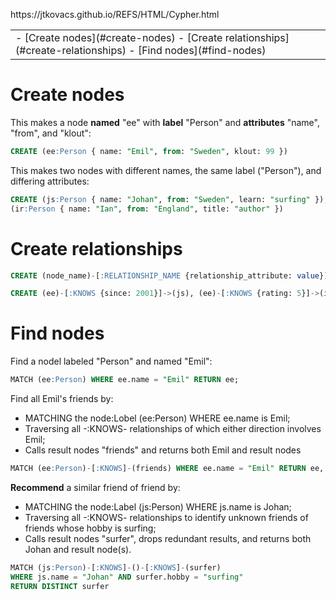 <p id="path">https://jtkovacs.github.io/REFS/HTML/Cypher.html</p><table class="TOC"><tr><td>- [Create nodes](#create-nodes)
- [Create relationships](#create-relationships)
- [Find nodes](#find-nodes)
</td></tr></table>




# Create nodes

This makes a node **named** "ee" with **label** "Person" and **attributes** "name", "from", and "klout":

```SQL
CREATE (ee:Person { name: "Emil", from: "Sweden", klout: 99 })
```

This makes two nodes with different names, the same label ("Person"), and differing attributes:

```SQL
CREATE (js:Person { name: "Johan", from: "Sweden", learn: "surfing" }),
(ir:Person { name: "Ian", from: "England", title: "author" })
```

# Create relationships

```SQL
CREATE (node_name)-[:RELATIONSHIP_NAME {relationship_attribute: value}] -> (node_name)

CREATE (ee)-[:KNOWS {since: 2001}]->(js), (ee)-[:KNOWS {rating: 5}]->(ir)
```


# Find nodes

Find a nodel labeled "Person" and named "Emil":

```SQL
MATCH (ee:Person) WHERE ee.name = "Emil" RETURN ee;
```

Find all Emil's friends by: 

- MATCHING the node:Lobel (ee:Person) WHERE ee.name is Emil;
- Traversing all -:KNOWS- relationships of which either direction involves Emil; 
- Calls result nodes "friends" and returns both Emil and result nodes 

```SQL
MATCH (ee:Person)-[:KNOWS]-(friends) WHERE ee.name = "Emil" RETURN ee, friends
```

**Recommend** a similar friend of friend by:

- MATCHING the node:Label (js:Person) WHERE js.name is Johan;
- Traversing all -:KNOWS- relationships to identify unknown friends of friends whose hobby is surfing; 
- Calls result nodes "surfer", drops redundant results, and returns both Johan and result node(s). 

```SQL
MATCH (js:Person)-[:KNOWS]-()-[:KNOWS]-(surfer)
WHERE js.name = "Johan" AND surfer.hobby = "surfing"
RETURN DISTINCT surfer
```
